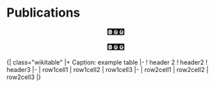 # Publications


<p align="center">
<img src="doc/pics/2019-scheufele-CMAME.png" alt="scheufele2019"  width="40"/>
</p>

<p align="center">
<img src="pics/2019-scheufele-CMAME.png" alt="scheufele2019"  width="40"/>
</p>

{| class="wikitable"
|+ Caption: example table
|-
! header 2
! header2
! header3
|-
| row1cell1
| row1cell2
| row1cell3
|-
| row2cell1
| row2cell2
| row2cell3
|}
